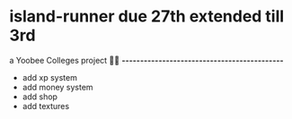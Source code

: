 # island-runner due 27th extended till 3rd
a Yoobee Colleges project 🐱‍🐉
**--------------------------------------------**
- add xp system
- add money system
- add shop
- add textures
